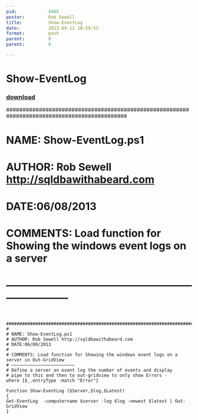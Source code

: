 ```yaml
---
pid:            4465
poster:         Rob Sewell
title:          Show-EventLog
date:           2013-09-12 10:59:52
format:         posh
parent:         0
parent:         0

---
```


# Show-EventLog

### [download](4465.ps1)


  #############################################################################################
#
# NAME: Show-EventLog.ps1
# AUTHOR: Rob Sewell http://sqldbawithabeard.com
# DATE:06/08/2013
#
# COMMENTS: Load function for Showing the windows event logs on a server
# ————————————————————————

```posh

  #############################################################################################
#
# NAME: Show-EventLog.ps1
# AUTHOR: Rob Sewell http://sqldbawithabeard.com
# DATE:06/08/2013
#
# COMMENTS: Load function for Showing the windows event logs on a server in Out-GridView
# ————————————————————————
# Define a server an event log the number of events and display
# pipe to this and then to out-gridview to only show Errors -      where {$_.entryType -match "Error"}

Function Show-EventLog ($Server,$log,$Latest)
{
Get-EventLog  -computername $server -log $log -newest $latest | Out-GridView
}
```
